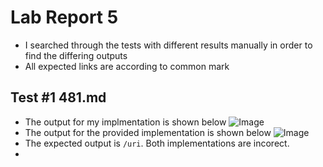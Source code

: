 # Lab Report 5
* I searched through the tests with different results manually in order to find the differing outputs
* All expected links are according to common mark

## Test #1 481.md
* The output for my implmentation is shown below
![Image](https://www.linkpicture.com/q/Screen-Shot-2022-05-31-at-11.25.43-PM.png)
* The output for the provided implementation is shown below
![Image](https://www.linkpicture.com/q/Screen-Shot-2022-05-31-at-11.25.58-PM.png)
* The expected output is `/uri`. Both implementations are incorect.
* 
